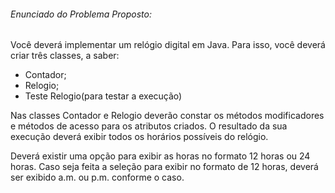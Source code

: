 ###### Enunciado do Problema Proposto:

Você deverá implementar um relógio digital em Java.  Para isso, você deverá criar três classes, a saber: 

- Contador;
- Relogio;
- Teste Relogio(para testar a execução)

Nas classes Contador e Relogio deverão constar os métodos modificadores
e métodos de acesso para os atributos criados. O resultado da sua execução
deverá exibir todos os horários possíveis do relógio.

Deverá existir uma opção para exibir as horas no formato 12 horas ou 24 horas. Caso seja feita a seleção para exibir no formato de 12 horas, deverá ser exibido a.m. ou p.m. conforme o caso.

